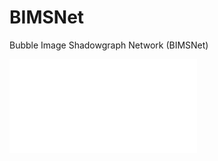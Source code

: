 # BIMSNet
Bubble Image Shadowgraph Network (BIMSNet)

![network_arch](mcekwonu/BIMSNet/Data/fig1.pdf)
